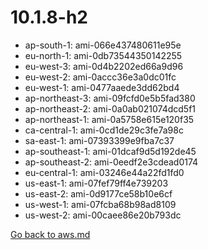 
 # 10.1.8-h2
- ap-south-1: ami-066e437480611e95e
- eu-north-1: ami-0db73544350142255
- eu-west-3: ami-0d4b2202ed66a9d96
- eu-west-2: ami-0accc36e3a0dc01fc
- eu-west-1: ami-0477aaede3dd62bd4
- ap-northeast-3: ami-09fcfd0e5b5fad380
- ap-northeast-2: ami-0a0ab021074dcd5f1
- ap-northeast-1: ami-0a5758e615e120f35
- ca-central-1: ami-0cd1de29c3fe7a98c
- sa-east-1: ami-07393399e9fba7c37
- ap-southeast-1: ami-01dcaf9d5d192de45
- ap-southeast-2: ami-0eedf2e3cdead0174
- eu-central-1: ami-03246e44a22fd1fd0
- us-east-1: ami-07fef79ff4e739203
- us-east-2: ami-0d9177ce58b10e6cf
- us-west-1: ami-07fcba68b98ad8109
- us-west-2: ami-00caee86e20b793dc

[Go back to aws.md](../../aws.md) 
